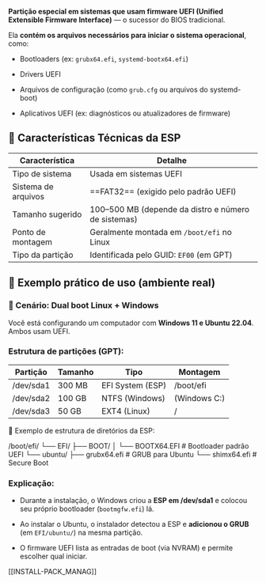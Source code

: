 
**Partição especial em sistemas que usam firmware UEFI (Unified Extensible Firmware Interface)** — o sucessor do BIOS tradicional.

Ela **contém os arquivos necessários para iniciar o sistema operacional**, como:

- Bootloaders (ex: `grubx64.efi`, `systemd-bootx64.efi`)
    
- Drivers UEFI
    
- Arquivos de configuração (como `grub.cfg` ou arquivos do systemd-boot)
    
- Aplicativos UEFI (ex: diagnósticos ou atualizadores de firmware)


## 🧠 Características Técnicas da ESP

| Característica      | Detalhe                                             |
| ------------------- | --------------------------------------------------- |
| Tipo de sistema     | Usada em sistemas UEFI                              |
| Sistema de arquivos | ==FAT32== (exigido pelo padrão UEFI)                |
| Tamanho sugerido    | 100–500 MB (depende da distro e número de sistemas) |
| Ponto de montagem   | Geralmente montada em `/boot/efi` no Linux          |
| Tipo da partição    | Identificada pelo GUID: `EF00` (em GPT)             |

## 🧪 Exemplo prático de uso (ambiente real)

### 🔧 Cenário: Dual boot Linux + Windows

Você está configurando um computador com **Windows 11 e Ubuntu 22.04**. Ambos usam UEFI.

### Estrutura de partições (GPT):

|Partição|Tamanho|Tipo|Montagem|
|---|---|---|---|
|/dev/sda1|300 MB|EFI System (ESP)|/boot/efi|
|/dev/sda2|100 GB|NTFS (Windows)|(Windows C:)|
|/dev/sda3|50 GB|EXT4 (Linux)|/|

📁 Exemplo de estrutura de diretórios da ESP:

/boot/efi/
└── EFI/
    ├── BOOT/
    │   └── BOOTX64.EFI         # Bootloader padrão UEFI
    └── ubuntu/
        ├── grubx64.efi         # GRUB para Ubuntu
        └── shimx64.efi         # Secure Boot

### Explicação:

- Durante a instalação, o Windows criou a **ESP em /dev/sda1** e colocou seu próprio bootloader (`bootmgfw.efi`) lá.
    
- Ao instalar o Ubuntu, o instalador detectou a ESP e **adicionou o GRUB** (em `EFI/ubuntu/`) na mesma partição.
    
- O firmware UEFI lista as entradas de boot (via NVRAM) e permite escolher qual iniciar.



[[INSTALL-PACK_MANAG]]


